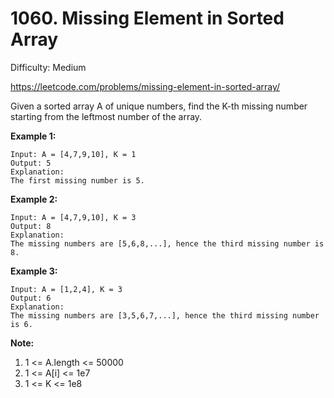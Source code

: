 # 1060. Missing Element in Sorted Array

Difficulty: Medium

https://leetcode.com/problems/missing-element-in-sorted-array/

Given a sorted array A of unique numbers, find the K-th missing number starting from the leftmost number of the array.

**Example 1:**
```
Input: A = [4,7,9,10], K = 1
Output: 5
Explanation: 
The first missing number is 5.
```

**Example 2:**
```
Input: A = [4,7,9,10], K = 3
Output: 8
Explanation: 
The missing numbers are [5,6,8,...], hence the third missing number is 8.
```

**Example 3:**
```
Input: A = [1,2,4], K = 3
Output: 6
Explanation: 
The missing numbers are [3,5,6,7,...], hence the third missing number is 6.
```

**Note:**

1. 1 <= A.length <= 50000
2. 1 <= A[i] <= 1e7
3. 1 <= K <= 1e8
